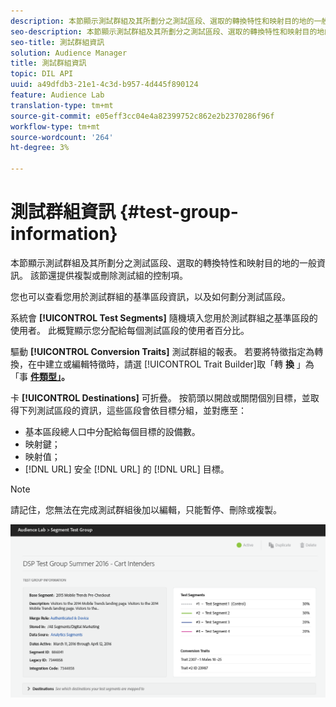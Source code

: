 ```yaml
---
description: 本節顯示測試群組及其所劃分之測試區段、選取的轉換特性和映射目的地的一般資訊。 該節還提供複製或刪除測試組的控制項。
seo-description: 本節顯示測試群組及其所劃分之測試區段、選取的轉換特性和映射目的地的一般資訊。 該節還提供複製或刪除測試組的控制項。
seo-title: 測試群組資訊
solution: Audience Manager
title: 測試群組資訊
topic: DIL API
uuid: a49dfdb3-21e1-4c3d-b957-4d445f890124
feature: Audience Lab
translation-type: tm+mt
source-git-commit: e05eff3cc04e4a82399752c862e2b2370286f96f
workflow-type: tm+mt
source-wordcount: '264'
ht-degree: 3%

---
```



# 測試群組資訊 {#test-group-information}

本節顯示測試群組及其所劃分之測試區段、選取的轉換特性和映射目的地的一般資訊。 該節還提供複製或刪除測試組的控制項。

您也可以查看您用於測試群組的基準區段資訊，以及如何劃分測試區段。

系統會 **[!UICONTROL Test Segments]** 隨機填入您用於測試群組之基準區段的使用者。 此概覽顯示您分配給每個測試區段的使用者百分比。

驅動 **[!UICONTROL Conversion Traits]** 測試群組的報表。 若要將特徵指定為轉換，在中建立或編輯特徵時，請選 [!UICONTROL Trait Builder]取「轉 **換** 」為「事 **[件類型」](../../features/traits/create-onboarded-rule-based-traits.md)。**

卡 **[!UICONTROL Destinations]** 可折疊。 按箭頭以開啟或關閉個別目標，並取得下列測試區段的資訊，這些區段會依目標分組，並對應至：

* 基本區段總人口中分配給每個目標的設備數。
* 映射鍵；
* 映射值；
* [!DNL URL] 安全 [!DNL URL] 的 [!DNL URL] 目標。

>[!NOTE]
>
>請記住，您無法在完成測試群組後加以編輯，只能暫停、刪除或複製。

![](assets/test-groups-information.PNG)